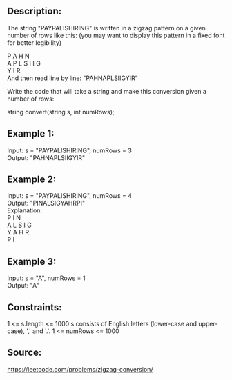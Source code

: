 ## Description:

The string "PAYPALISHIRING" is written in a zigzag pattern on a given number of rows like this: (you may want to display this pattern in a fixed font for better legibility)

P A H N  
A P L S I I G  
Y I R  
And then read line by line: "PAHNAPLSIIGYIR"

Write the code that will take a string and make this conversion given a number of rows:

string convert(string s, int numRows);

## Example 1:

Input: s = "PAYPALISHIRING", numRows = 3  
Output: "PAHNAPLSIIGYIR"

## Example 2:

Input: s = "PAYPALISHIRING", numRows = 4  
Output: "PINALSIGYAHRPI"  
Explanation:  
P I N  
A L S I G  
Y A H R  
P I

## Example 3:

Input: s = "A", numRows = 1  
Output: "A"

## Constraints:

1 <= s.length <= 1000
s consists of English letters (lower-case and upper-case), ',' and '.'.
1 <= numRows <= 1000

## Source:

https://leetcode.com/problems/zigzag-conversion/
